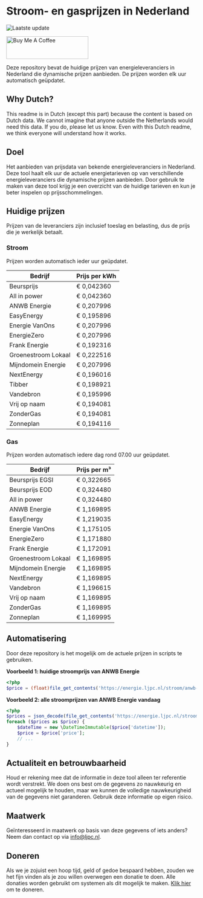 # Stroom- en gasprijzen in Nederland

![Laatste update](https://img.shields.io/badge/laatste%20update-2025--04--13%2002%3A00%20CET-brightgreen)

<a href="https://www.buymeacoffee.com/Lars-" target="_blank"><img src="https://cdn.buymeacoffee.com/buttons/v2/default-orange.png" alt="Buy Me A Coffee" height="60" style="height: 60px !important;width: 217px !important;" ></a>

Deze repository bevat de huidige prijzen van energieleveranciers in Nederland die dynamische prijzen aanbieden. De prijzen worden elk uur automatisch geüpdatet.

## Why Dutch?

This readme is in Dutch (except this part) because the content is based on Dutch data. We cannot imagine that anyone outside the Netherlands would need this data. If you do, please let us know. Even with this Dutch readme, we think
everyone will understand how it works.

## Doel

Het aanbieden van prijsdata van bekende energieleveranciers in Nederland. Deze tool haalt elk uur de actuele energietarieven op van verschillende energieleveranciers die dynamische prijzen aanbieden. Door gebruik te maken van deze tool
krijg je een overzicht van de huidige tarieven en kun je beter inspelen op prijsschommelingen.

## Huidige prijzen

Prijzen van de leveranciers zijn inclusief toeslag en belasting, dus de prijs die je werkelijk betaalt.

### Stroom

Prijzen worden automatisch ieder uur geüpdatet.

 Bedrijf | Prijs per kWh 
---------|---------------
Beursprijs | € 0,042360
All in power | € 0,042360
ANWB Energie | € 0,207996
EasyEnergy | € 0,195896
Energie VanOns | € 0,207996
EnergieZero | € 0,207996
Frank Energie | € 0,192316
Groenestroom Lokaal | € 0,222516
Mijndomein Energie | € 0,207996
NextEnergy | € 0,196016
Tibber | € 0,198921
Vandebron | € 0,195996
Vrij op naam | € 0,194081
ZonderGas | € 0,194081
Zonneplan | € 0,194116


### Gas

Prijzen worden automatisch iedere dag rond 07.00 uur geüpdatet.

 Bedrijf | Prijs per m³ 
---------|--------------
Beursprijs EGSI | € 0,322665
Beursprijs EOD | € 0,324480
All in power | € 0,324480
ANWB Energie | € 1,169895
EasyEnergy | € 1,219035
Energie VanOns | € 1,175105
EnergieZero | € 1,171880
Frank Energie | € 1,172091
Groenestroom Lokaal | € 1,169895
Mijndomein Energie | € 1,169895
NextEnergy | € 1,169895
Vandebron | € 1,196615
Vrij op naam | € 1,169895
ZonderGas | € 1,169895
Zonneplan | € 1,169995


## Automatisering

Door deze repository is het mogelijk om de actuele prijzen in scripts te gebruiken.

**Voorbeeld 1: huidige stroomprijs van ANWB Energie**

```php
<?php
$price = (float)file_get_contents('https://energie.ljpc.nl/stroom/anwb-energie-nu.txt');

```

**Voorbeeld 2: alle stroomprijzen van ANWB Energie vandaag**

```php
<?php
$prices = json_decode(file_get_contents('https://energie.ljpc.nl/stroom/all-in-power-vandaag.json'),true);
foreach ($prices as $price) {
    $dateTime = new \DateTimeImmutable($price['datetime']);
    $price = $price['price'];
    // ...
}
```

## Actualiteit en betrouwbaarheid

Houd er rekening mee dat de informatie in deze tool alleen ter referentie wordt verstrekt. We doen ons best om de gegevens zo nauwkeurig en actueel mogelijk te houden, maar we kunnen de volledige nauwkeurigheid van de gegevens niet
garanderen. Gebruik deze informatie op eigen risico.

## Maatwerk

Geïnteresseerd in maatwerk op basis van deze gegevens of iets anders? Neem dan contact op
via [info@ljpc.nl](mailto:info@ljpc.nl?subject=Energie%20prijzen).

## Doneren

Als we je zojuist een hoop tijd, geld of gedoe bespaard hebben, zouden we het fijn vinden als je zou willen overwegen een
donatie te doen. Alle donaties worden gebruikt om systemen als dit mogelijk te
maken. [Klik hier](https://www.buymeacoffee.com/Lars-) om te doneren.
